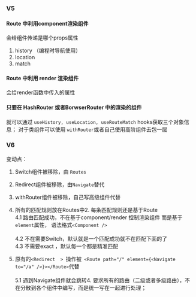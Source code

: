 ### V5

#### Route 中利用component渲染组件

会给组件传递是哪个props属性

1. history （编程时导航使用）
2. location
3. match

#### Route 中利用 render 渲染组件

会给render函数中传入的属性

#### 只要在 HashRouter 或者BorwserRouter 中的渲染的组件

就可以通过 `useHistory, useLocation, useRouteMatch` hooks获取三个对象信息；
对于类组件可以使用 `withRouter`或者自己使用高阶组件去包一层

### V6

变动点：<br/>

1. Switch组件被移除，由 `Routes`
2. Redirect组件被移除，由`Navigate`替代
3. withRouter组件被移除，自己写高级组件代替

4. 所有的匹配规则放在Routes中2. 每条匹配规则还是基于Route<br/>
   4.1 路由匹配成功，不在基于component/render 控制渲染组件 而是基于 `element`属性， 语法格式`<Component />` <br/>  
   4.2 不在需要Switch，默认就是一个匹配成功就不在匹配下面的了<br/>
   4.3 不需要exact ，默认每一个都是精准匹配 <br/>
5. 原有的`<Redirect  > `操作被` <Route path="/" element={<Navigate to="/a" />}></Route>`代替 <br/>  
   5.1 遇到Navigate组件就会跳转4. 要求所有的路由（二级或者多级路由），不在分散到各个组件中编写，而是统一写在一起进行处理；<br/>
